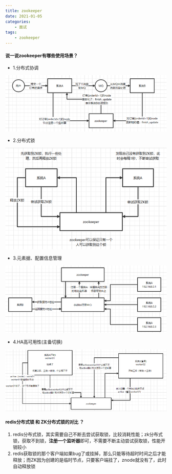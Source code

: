 ```yaml
---
title: zookeeper
date: 2021-01-05
categories:
    - 面试
tags:
    - zookeeper
---
```


#### 说一说zookeeper有哪些使用场景？
- 1.分布式协调

![分布式系统顺序性](/images/面试/zookeeper-分布式协调.png)
 
- 2.分布式锁

![分布式系统顺序性](/images/面试/zookeeper-分布式锁.png)

* 3.元素据、配置信息管理

![分布式系统顺序性](/images/面试/zookeeper-元素据、配置信息管理.png)

* 4.HA高可用性(主备切换)

![分布式系统顺序性](/images/面试/zookeeper-HA高可用性.png)


#### redis分布式锁 和 ZK分布式锁的对比 ？
1. redis分布式锁，其实需要自己不断去尝试获取锁，比较消耗性能；zk分布式锁，获取不到锁，**注册一个监听器**即可，不需要不断主动尝试获取锁，性能开销较小
2. redis获取锁的那个客户端如果bug了或挂掉，那么只能等待超时时间之后才能释放；而ZK因为创建的是临时节点，只要客户端挂了，znode就没有了，此时自动释放锁



